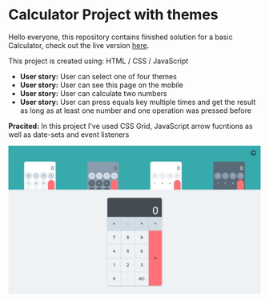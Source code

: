 # Calculator Project with themes

Hello everyone, this repository contains finished solution for a basic Calculator, check out the live version [here](https://calculator-with-themes.demanderbag.vercel.app/).

This project is created using: HTML / CSS / JavaScript

- **User story:** User can select one of four themes
- **User story:** User can see this page on the mobile
- **User story:** User can calculate two numbers
- **User story:** User can press equals key multiple times and get the result as long as at least one number and one operation was pressed before

**Pracited:** In this project I've used CSS Grid, JavaScript arrow fucntions as well as date-sets and event listeners

![Image of a website](assets/images/calculator-desktop.jpeg)
